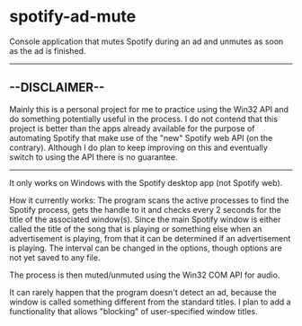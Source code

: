 # spotify-ad-mute
Console application that mutes Spotify during an ad and unmutes as soon as the ad is finished.

--------------
--DISCLAIMER--
--
Mainly this is a personal project for me to practice using the Win32 API and do something potentially useful in the process.
I do not contend that this project is better than the apps already available for the purpose of automating Spotify that make use of the "new" Spotify web API (on the contrary).
Although I do plan to keep improving on this and eventually switch to using the API there is no guarantee.

--------------

It only works on Windows with the Spotify desktop app (not Spotify web).

How it currently works:
The program scans the active processes to find the Spotify process, gets the handle to it and checks every 2 seconds for the title of the associated window(s). Since the main Spotify window is either called the title of the song that is playing or something else when an advertisement is playing, from that it can be determined if an advertisement is playing. The interval can be changed in the options, though options are not yet saved to any file.

The process is then muted/unmuted using the Win32 COM API for audio.

It can rarely happen that the program doesn't detect an ad, because the window is called something different from the standard titles. I plan to add a functionality that allows "blocking" of user-specified window titles.

